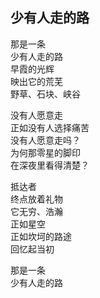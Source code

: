 ## 少有人走的路

那是一条  
少有人走的路  
早霞的光辉  
映出它的荒芜  
野草、石块、峡谷


没有人愿意走  
正如没有人选择痛苦  
没有人愿意走吗？  
为何那零星的脚印  
在深夜里看得清楚？


抵达者  
终点放着礼物  
它无穷、浩瀚  
正如星空  
正如坎坷的路途  
回忆起当初


那是一条  
少有人走的路 